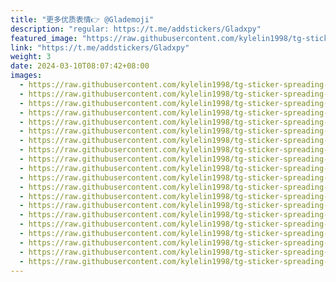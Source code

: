 ```yaml
---
title: "更多优质表情👉 @Glademoji"
description: "regular: https://t.me/addstickers/Gladxpy"
featured_image: "https://raw.githubusercontent.com/kylelin1998/tg-sticker-spreading-worldwide-images/main/img/59882ce0-ac32-4ec3-94ab-cb22cc3fbf25.jpg"
link: "https://t.me/addstickers/Gladxpy"
weight: 3
date: 2024-03-10T08:07:42+08:00
images:
  - https://raw.githubusercontent.com/kylelin1998/tg-sticker-spreading-worldwide-images/main/img/59882ce0-ac32-4ec3-94ab-cb22cc3fbf25.jpg
  - https://raw.githubusercontent.com/kylelin1998/tg-sticker-spreading-worldwide-images/main/img/011cf5d9-a5ea-4e37-af4e-1adc9944baa0.jpg
  - https://raw.githubusercontent.com/kylelin1998/tg-sticker-spreading-worldwide-images/main/img/e4f44c43-56fb-408b-ac3b-634325536474.jpg
  - https://raw.githubusercontent.com/kylelin1998/tg-sticker-spreading-worldwide-images/main/img/02e875f4-e104-4057-807e-c448b825e6cf.jpg
  - https://raw.githubusercontent.com/kylelin1998/tg-sticker-spreading-worldwide-images/main/img/91aaed7f-cd44-4066-b3da-41084a442c24.jpg
  - https://raw.githubusercontent.com/kylelin1998/tg-sticker-spreading-worldwide-images/main/img/a5b99949-4f76-4a0e-af7e-40b755195e47.jpg
  - https://raw.githubusercontent.com/kylelin1998/tg-sticker-spreading-worldwide-images/main/img/057da690-af5d-44c1-b374-4c2ee48467de.jpg
  - https://raw.githubusercontent.com/kylelin1998/tg-sticker-spreading-worldwide-images/main/img/9e086286-1361-496b-9c14-a5bee6ec8263.jpg
  - https://raw.githubusercontent.com/kylelin1998/tg-sticker-spreading-worldwide-images/main/img/89dde041-edfa-46cd-b084-68c7b2fb1f97.jpg
  - https://raw.githubusercontent.com/kylelin1998/tg-sticker-spreading-worldwide-images/main/img/b1657b0c-755a-4742-a9ab-a092bf6bad35.jpg
  - https://raw.githubusercontent.com/kylelin1998/tg-sticker-spreading-worldwide-images/main/img/cbec86bb-524f-4b75-930d-209f3401535e.jpg
  - https://raw.githubusercontent.com/kylelin1998/tg-sticker-spreading-worldwide-images/main/img/34d55b02-9973-450a-a4c5-db0829980c08.jpg
  - https://raw.githubusercontent.com/kylelin1998/tg-sticker-spreading-worldwide-images/main/img/bbd7e943-ef36-47f0-9df6-c0a54f65072a.jpg
  - https://raw.githubusercontent.com/kylelin1998/tg-sticker-spreading-worldwide-images/main/img/b74b1c0b-6289-4864-813b-3cf6cfc34197.jpg
  - https://raw.githubusercontent.com/kylelin1998/tg-sticker-spreading-worldwide-images/main/img/c5594d62-9246-444a-811d-070033966690.jpg
  - https://raw.githubusercontent.com/kylelin1998/tg-sticker-spreading-worldwide-images/main/img/b0482e03-a5f9-4dbb-a8a3-0abc06e4925e.jpg
  - https://raw.githubusercontent.com/kylelin1998/tg-sticker-spreading-worldwide-images/main/img/26f431cf-75b3-45d7-acb7-7a225495bcc3.jpg
  - https://raw.githubusercontent.com/kylelin1998/tg-sticker-spreading-worldwide-images/main/img/419d2653-47b0-4e59-a4db-50670dd9eef1.jpg
  - https://raw.githubusercontent.com/kylelin1998/tg-sticker-spreading-worldwide-images/main/img/08e368db-da0e-4068-a70c-5c5dfd06a0d7.jpg
  - https://raw.githubusercontent.com/kylelin1998/tg-sticker-spreading-worldwide-images/main/img/470bfedc-d550-446a-80e7-64fcff4b4c87.jpg
---
```

